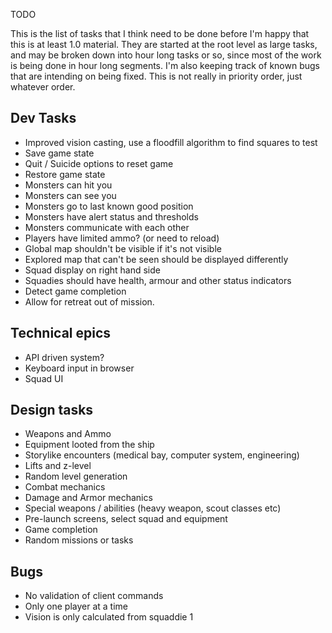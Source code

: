 TODO

This is the list of tasks that I think need to be done before I'm happy that this is at least 1.0 material.
They are started at the root level as large tasks, and may be broken down into hour long tasks or so, since most of the work is being done in hour long segments.
I'm also keeping track of known bugs that are intending on being fixed.
This is not really in priority order, just whatever order.

## Dev Tasks
* Improved vision casting, use a floodfill algorithm to find squares to test
* Save game state
* Quit / Suicide options to reset game
* Restore game state
* Monsters can hit you
* Monsters can see you
* Monsters go to last known good position
* Monsters have alert status and thresholds
* Monsters communicate with each other
* Players have limited ammo? (or need to reload)
* Global map shouldn't be visible if it's not visible
* Explored map that can't be seen should be displayed differently
* Squad display on right hand side
* Squadies should have health, armour and other status indicators
* Detect game completion
* Allow for retreat out of mission.

## Technical epics
* API driven system?
* Keyboard input in browser
* Squad UI

## Design tasks
* Weapons and Ammo
* Equipment looted from the ship
* Storylike encounters (medical bay, computer system, engineering)
* Lifts and z-level
* Random level generation
* Combat mechanics
* Damage and Armor mechanics
* Special weapons / abilities (heavy weapon, scout classes etc)
* Pre-launch screens, select squad and equipment
* Game completion
* Random missions or tasks

## Bugs
* No validation of client commands
* Only one player at a time
* Vision is only calculated from squaddie 1
